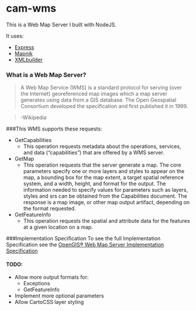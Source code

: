 # cam-wms

This is a Web Map Server I built with NodeJS.

It uses:
* [Express](https://github.com/expressjs/express)
* [Mapnik](https://github.com/mapnik/node-mapnik)
* [XMLbuilder](https://github.com/oozcitak/xmlbuilder-js)

### What is a Web Map Server?
>A Web Map Service (WMS) is a standard protocol for serving (over the Internet) georeferenced map images which a map server generates using data from a GIS database. The Open Geospatial Consortium developed the specification and first published it in 1999.

>-Wikipedia

###This WMS supports these requests:
* GetCapabilities
  *   This operation requests metadata about the operations, services, and data (“capabilities”) that are offered by a WMS server.
* GetMap
  *  This operation requests that the server generate a map. The core parameters specify one or more layers and styles to appear on the map, a bounding box for the map extent, a target spatial reference system, and a width, height, and format for the output. The information needed to specify values for parameters such as layers, styles and srs can be obtained from the Capabilities document. The response is a map image, or other map output artifact, depending on the format requested. 
* GetFeatureInfo
  *   This operation requests the spatial and attribute data for the features at a given location on a map.
  
###Implementation Specification
To see the full Implementation Specification see the [OpenGIS® Web Map Server Implementation Specification](http://www.opengeospatial.org/standards/wms#downloads)

#### TODO:
* Allow more output formats for:
  * Exceptions
  * GetFeatureInfo
* Implement more optional parameters
* Allow CartoCSS layer styling
